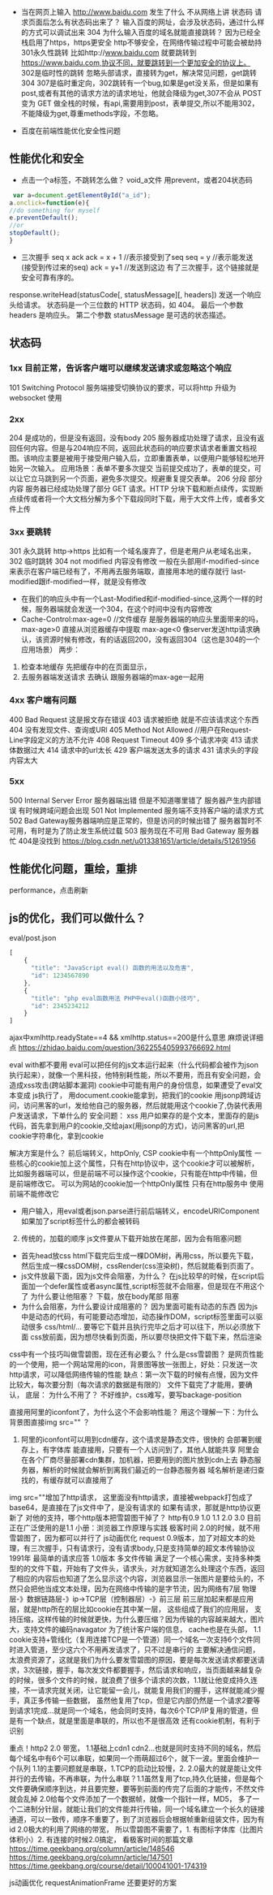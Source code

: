 - 当在网页上输入
http://www.baidu.com 发生了什么
不从网络上讲
状态码
请求页面后怎么有状态码出来了？
输入百度的网址，会涉及状态码，通过什么样的方式可以调试出来
304
为什么输入百度的域名就能直接跳转？
因为已经全栈启用了https，https更安全 http不够安全，在网络传输过程中可能会被劫持
301永久性跳转 比如http://www.baidu.com 就要跳转到 https://www.baidu.com,协议不同，就要跳转到一个更加安全的协议上。
302是临时性的跳转 忽略头部请求，直接转为get，解决常见问题，get跳转
304
307是临时重定向，302跳转有一个bug,如果是get没关系，但是如果有post,或者有其他的请求方法的请求地址，他就会降级为get,307不会从 POST 变为 GET
做全栈的时候，有api,需要用到post，表单提交,所以不能用302，不能降级为get,尊重methods字段，不忽略。

- 百度在前端性能优化安全性问题
## 性能优化和安全
- 点击一个a标签，不跳转怎么做？
void_a文件
用prevent，或者204状态码
```js
 var a=document.getElementById("a_id");
a.onclick=function(e){
//do something for myself
e.preventDefault();
//or
stopDefault();
}
```
- 三次握手
seq x
ack
                      ack = x + 1  //表示接受到了seq
                      seq = y  //表示能发送
(接受到传过来的seq)
ack = y+1             //发送到这边
有了三次握手，这个链接就是安全可靠有序的。

response.writeHead(statusCode[, statusMessage][, headers])
发送一个响应头给请求。 状态码是一个三位数的 HTTP 状态码，如 404。 最后一个参数 headers 是响应头。 第二个参数 statusMessage 是可选的状态描述。

## 状态码
### 1xx 目前正常，告诉客户端可以继续发送请求或忽略这个响应 
101 Switching Protocol 服务端接受切换协议的要求，可以将http 升级为websocket 使用
### 2xx
204 是成功的，但是没有返回，没有body
205 服务器成功处理了请求，且没有返回任何内容。但是与204响应不同，返回此状态码的响应要求请求者重置文档视图。该响应主要是被用于接受用户输入后，立即重置表单，以便用户能够轻松地开始另一次输入。
应用场景：表单不要多次提交
当前提交成功了，表单的提交，可以让它立马跳到另一个页面，避免多次提交。规避重复提交表单。
206 分段 部分内容 服务器已经成功处理了部分 GET 请求。HTTP 分块下载和断点续传，实现断点续传或者将一个大文档分解为多个下载段同时下载，用于大文件上传，或者多文件上传
### 3xx 要跳转
301 永久跳转 http->https 比如有一个域名废弃了，但是老用户从老域名出来，
302 临时跳转
304 not modified 内容没有修改
一般在头部用if-modified-since来表示在客户端已经有了，不用再去服务端取，直接用本地的缓存就行
last-modified跟if-modified一样，就是没有修改
+ 在我们的响应头中有一个Last-Modified和if-modified-since,这两个一样的时候，服务器端就会发送一个304，在这个时间中没有内容修改
+ Cache-Control:max-age=0 //文件缓存 是服务器端的响应头里面带来的吗，
max-age>0 直接从浏览器缓存中提取 
max-age<0 像server发送http请求确认，该资源时候有修改，有的话返回200，没有返回304（这也是304的一个应用场景）
两步：
1. 检查本地缓存 先把缓存中的在页面显示，
2. 去服务器端发送请求 去确认 
跟服务器端的max-age一起用
### 4xx 客户端有问题
400 Bad Request 这是报文存在错误
403 请求被拒绝 就是不应该请求这个东西
404 没有发现文件、查询或URl 
405 Method Not Allowed //用户在Request-Line字段定义的方法不允许
408 Request Timeout
409 多个请求冲突
413 请求体数据过大
414 请求中的url太长
429 客户端发送太多的请求
431 请求头的字段内容太大
### 5xx 
500 Internal Server Error 服务器端出错 但是不知道哪里错了 服务器产生内部错误 有时候跨域问题会出现
501 Not Implemented 服务端不支持客户端的请求方式
502 Bad Gateway服务器端响应是正常的，但是访问的时候出错了 服务器暂时不可用，有时是为了防止发生系统过载 
503 服务现在不可用 Bad Gateway 服务器忙 404是没找到
https://blog.csdn.net/u013381651/article/details/51261956


## 性能优化问题，重绘，重排
performance，点击刷新

## js的优化，我们可以做什么？
eval/post.json
```js
[
    {
      "title": "JavaScript eval() 函数的用法以及危害",
      "id": 1234567890
    },
    {
      "title": "php eval函数用法 PHP中eval()函数小技巧",
      "id": 2345234212
    }
]
```
ajax中xmlhttp.readyState==4 && xmlhttp.status==200是什么意思 麻烦说详细点
https://zhidao.baidu.com/question/362255405993766692.html

eval with都不要用
eval可以把任何的js文本运行起来（什么代码都会被作为json执行起来），就像一个黑科技，他特别耗性能，所以不要用，而且有安全问题，会造成xss攻击(跨站脚本漏洞)
cookie中可能有用户的身份信息，如果遭受了eval文本变成 js执行了， 用document.cookie能拿到，把我们的cookie 用jsonp跨域访问，访问黑客的url，发给他自己的服务器，然后就能用这个cookie了,伪装代表用户发送请求，下单什么的
安全问题：
xss 用户如果存的是个文本，里面存的是js代码，首先拿到用户的cookie,交给ajax(用jsonp的方式)，访问黑客的url,把cookie字符串化，拿到cookie

解决方案是什么？
前后端转义，httpOnly, CSP cookie中有一个httpOnly属性 一些核心的cookie加上这个属性，只有在http协议中，这个cookie才可以被解析，比如服务器端可以，但是前端不可以操作这个cookie，只有能在http中传输，但是前端修改它。
可以为网站的cookie加一个httpOnly属性
只有在http服务中 使用
前端不能修改它

- 用户输入，用eval或者json.parse进行前后端转义，encodeURIComponent 如果加了script标签什么的都会被转码

2. 传统的，加载的顺序
js文件要从下载开始放在尾部，因为会有阻塞问题
- 首先head放css 
html下载完后生成一棵DOM树，再用css，所以要先下载，然后生成一棵cssDOM树，cssRender(css渲染树)，然后就能看到页面了。
- js文件放最下面，因为js文件会阻塞，为什么？
在js比较早的时候，在script后面加一个defer属性或者async属性,script标签就不会阻塞，但是现在不用这个了
为什么要让他阻塞？
下载，放在body尾部 阻塞
- 为什么会阻塞，为什么要设计成阻塞的？ 因为里面可能有动态的东西
因为js中是动态的代码，有可能要动态增加，动态操作DOM，script标签里面可以驱动很多 css/html/...
要等它下载并且执行完毕之后才可以往下，所以必须放下面
css放前面，因为想尽快看到页面，所以要尽快把文件下载下来，然后渲染

css中有一个技巧叫做雪碧图，现在还有必要么？
什么是css雪碧图？
是网页性能的一个使用，把一个网站常用的icon，背景图等放一张图上，好处：只发送一次http请求，可以降低网络传输的性能
缺点：第一次下载的时候有点慢，因为文件比较大，每次要分割（每次请求的数据是有限的） 文件下载完了才能用，要确认，
底层：
为什么不用了？
不好维护，css难写，要写backage-position

直接用阿里的iconfont了，为什么这个不会影响性能？
用这个理解一下：为什么背景图直接img src="" ？
1. 阿里的iconfont可以用到cdn缓存，这个请求是静态文件，很快的 会部署到缓存上，有字体库 能直接用，只要有一个人访问到了，其他人就能共享
阿里会在各个厂商尽量部署cdn集群，加机器，把要用到的图片放到cdn上去 静态服务器，解析的时候就会解析到离我们最近的一台静态服务器
域名解析是递归查找的，有缓存就可以直接用了

img src=""增加了http请求， 这里面没有http请求，直接被webpack打包成了base64，是直接在了js文件中了，是没有请求的
如果有请求，那就是http协议更新了 对他的支持，哪个http版本把雪碧图干掉了？
http有0.9 1.0 1.1 2.0 3.0 目前正在广泛使用的是1.1
小册：浏览器工作原理与实践 极客时间
2.0的时候，就不用雪碧图了，因为都可以并行了
js动画优化
request
0.9版本，加了对超文本的处理，有三次握手，只有请求行，没有请求body,只是支持简单的超文本传输协议 1991年 最简单的请求应答
1.0版本 多文件传输
满足了一个核心需求，支持多种类型的的文件下载，开始有了文件头，请求头，对方就知道怎么处理这个东西，返回了相应的内容后也知道了怎么显示这个内容，浏览器显示一张图片是要给头的，不然只会把他当成文本处理，因为在网络中传输的是字节流，因为网络有7层 物理层-》数据链路层-》ip->TCP层（控制器层）-》前三层
前三层加起来都是应用层，就是http所在的层比如cookie在其中某一层，
这些组成了我们的应用层，
支持压缩，这样传输的时候就更快，为什么要压缩？因为传输的内容越来越大，图片大，支持文件的编码navagator 为了统计客户端的信息，
cache也是在头部，
1.1 cookie支持+管线化（复用连接TCP是一个管道）同一个域名一次支持6个文件同时进入管道，至少这六个不用再发请求了，只不过是串行的
主要解决通信问题，太浪费资源了，这就是我们为什么要发雪碧图的原因，要是每次发送请求都要送请求，3次链接，握手，每次发文件都要握手，然后请求和响应，当页面越来越复杂的时候，很多个文件的时候，就浪费了很多个请求的次数，1.1就让他变成持久连接，不一请求完就关闭，让它能留一会儿，就能复用我们的握手，这样就能减少握手，真正多传输一些数据，
虽然他复用了tcp，但是它内部仍然是一个请求2要等到请求1完成...就是同一个域名，他会同时支持，每次6个TCP/IP复用的管道，但是有一个缺点，就是里面是串联的，所以也不是很高效
还有cookie机制，有利于识别

重点！http2
2.0 带宽，
1.1基础上cdn1 cdn2...也就是同时支持不同的域名，然后每个域名中有6个可以串联，如果同一个雨萌超过6个，就下一波。里面会维护一个队列
1.1的主要问题就是串联，1.TCP的启动比较慢，2.
2.0最大的就是能让文件并行的去传输，不再串联，为什么串联？1.1虽然复用了tcp,持久化链接，但是每个文件要确保顺序到达，并且要完整，要等到前面的传完了后面的才能传，不然文件就会乱掉
2.0给每个文件添加了一个数据帧，就像一个指针一样，MD5，
多了一个二进制分针层，就能让我们的文件能并行传输，同一个域名建立一个长久的链接通道，可以一致传，顺序不重要了，到了浏览器后会根据帧重新组装文件，因为有id
2.0极大的利用了网络的带宽，
所以雪碧图不需要了，1. 有图标字体库（比图片体积小）2. 有连接的时候2.0搞定，
看极客时间的那篇文章
https://time.geekbang.org/column/article/148546
https://time.geekbang.org/column/article/147501
https://time.geekbang.org/course/detail/100041001-174319

js动画优化
requestAnimationFrame 还要更好的方案